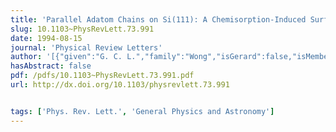 ```yaml
---
title: 'Parallel Adatom Chains on Si(111): A Chemisorption-Induced Surface Reconstruction'
slug: 10.1103~PhysRevLett.73.991
date: 1994-08-15
journal: 'Physical Review Letters'
author: '[{"given":"G. C. L.","family":"Wong","isGerard":false,"isMember":false,"isFirst":false,"isCorresponding":false},{"given":"C. A.","family":"Lucas","isGerard":false,"isMember":false,"isFirst":false,"isCorresponding":false},{"given":"D.","family":"Loretto","isGerard":false,"isMember":false,"isFirst":false,"isCorresponding":false},{"given":"A. P.","family":"Payne","isGerard":false,"isMember":false,"isFirst":false,"isCorresponding":false},{"given":"P. H.","family":"Fuoss","isGerard":false,"isMember":false,"isFirst":false,"isCorresponding":false}]'
hasAbstract: false
pdf: /pdfs/10.1103~PhysRevLett.73.991.pdf
url: http://dx.doi.org/10.1103/physrevlett.73.991


tags: ['Phys. Rev. Lett.', 'General Physics and Astronomy']
---
```

<!--truncate-->